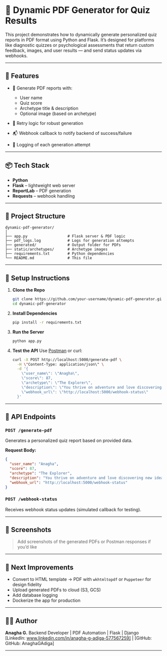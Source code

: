 
# 🧠 Dynamic PDF Generator for Quiz Results

This project demonstrates how to dynamically generate personalized quiz reports in PDF format using Python and Flask. It’s designed for platforms like diagnostic quizzes or psychological assessments that return custom feedback, images, and user results — and send status updates via webhooks.

---

## 🚀 Features

* 📄 Generate PDF reports with:

  * User name
  * Quiz score
  * Archetype title & description
  * Optional image (based on archetype)
* 🔁 Retry logic for robust generation
* 📬 Webhook callback to notify backend of success/failure
* 📝 Logging of each generation attempt

---

## 📦 Tech Stack

* **Python**
* **Flask** – lightweight web server
* **ReportLab** – PDF generation
* **Requests** – webhook handling

---

## 📂 Project Structure

```
dynamic-pdf-generator/
│
├── app.py                  # Flask server & PDF logic
├── pdf_logs.log            # Logs for generation attempts
├── generated/              # Output folder for PDFs
├── static/archetypes/      # Archetype images
├── requirements.txt        # Python dependencies
└── README.md               # This file
```

---

## 🔧 Setup Instructions

1. **Clone the Repo**

   ```bash
   git clone https://github.com/your-username/dynamic-pdf-generator.git
   cd dynamic-pdf-generator
   ```

2. **Install Dependencies**

   ```bash
   pip install -r requirements.txt
   ```

3. **Run the Server**

   ```bash
   python app.py
   ```

4. **Test the API**
   Use [Postman](https://www.postman.com/) or curl:

   ```bash
   curl -X POST http://localhost:5000/generate-pdf \
     -H \"Content-Type: application/json\" \
     -d '{
       \"user_name\": \"Anagha\",
       \"score\": 87,
       \"archetype\": \"The Explorer\",
       \"description\": \"You thrive on adventure and love discovering new ideas.\",
       \"webhook_url\": \"http://localhost:5000/webhook-status\"
     }'
   ```

---

## 🧪 API Endpoints

### `POST /generate-pdf`

Generates a personalized quiz report based on provided data.

**Request Body:**

```json
{
  "user_name": "Anagha",
  "score": 87,
  "archetype": "The Explorer",
  "description": "You thrive on adventure and love discovering new ideas.",
  "webhook_url": "http://localhost:5000/webhook-status"
}
```

### `POST /webhook-status`

Receives webhook status updates (simulated callback for testing).

---

## 📸 Screenshots

> Add screenshots of the generated PDFs or Postman responses if you’d like

---

## 🏁 Next Improvements

* Convert to HTML template → PDF with `wkhtmltopdf` or `Puppeteer` for design fidelity
* Upload generated PDFs to cloud (S3, GCS)
* Add database logging
* Dockerize the app for production

---

## 👩‍💻 Author

**Anagha G.**
Backend Developer | PDF Automation | Flask | Django
\
[LinkedIn: www.linkedin.com/in/anagha-g-adiga-577567259] | \[GitHub:  GitHub: AnaghaGAdiga] 

---
